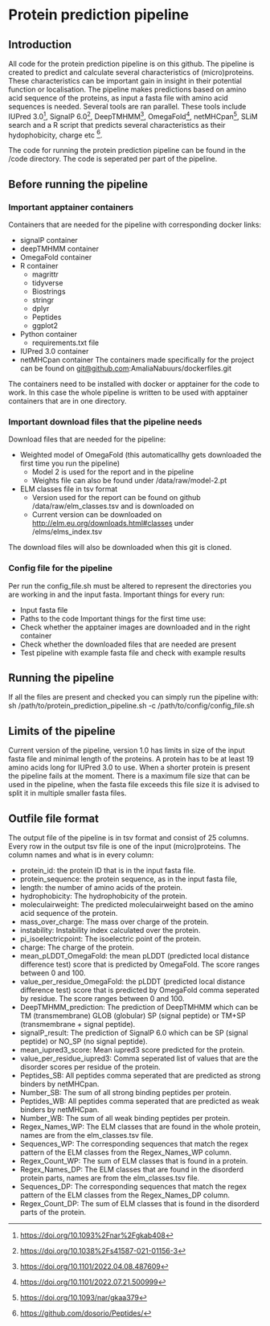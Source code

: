 # Protein prediction pipeline
## Introduction
All code for the protein prediction pipeline is on this github. The pipeline is created to predict and calculate several characteristics of (micro)proteins. These characteristics can be important gain in insight in their potential function or localisation. The pipeline makes predictions based on amino acid sequence of the proteins, as input a fasta file with amino acid sequences is needed. Several tools are ran parallel. These tools include IUPred 3.0[^1], SignalP 6.0[^2], DeepTMHMM[^3], OmegaFold[^4], netMHCpan[^5], SLiM search and a R script that  predicts several characteristics as their hydophobicity, charge etc [^6].  

The code for running the protein prediction pipeline can be found in the /code directory. The code is seperated per part of the pipeline.

## Before running the pipeline
### Important apptainer containers
Containers that are needed for the pipeline with corresponding docker links:
- signalP container
- deepTMHMM container
- OmegaFold container
- R container
    - magrittr
    - tidyverse
    - Biostrings
    - stringr
    - dplyr 
    - Peptides
    - ggplot2
- Python container
    - requirements.txt file
- IUPred 3.0 container
- netMHCpan container
The containers made specifically for the project can be found on git@github.com:AmaliaNabuurs/dockerfiles.git 

The containers need to be installed with docker or apptainer for the code to work. In this case the whole pipeline is written to be used with apptainer containers that are in one directory.

### Important download files that the pipeline needs
Download files that are needed for the pipeline:
- Weighted model of OmegaFold (this automaticallhy gets downloaded the first time you run the pipeline)
    - Model 2 is used for the report and in the pipeline
    - Weights file can also be found under /data/raw/model-2.pt
- ELM classes file in tsv format
    - Version used for the report can be found on github /data/raw/elm_classes.tsv and is downloaded on 
    - Current version can be downloaded on http://elm.eu.org/downloads.html#classes under /elms/elms_index.tsv

The download files will also be downloaded when this git is cloned.

### Config file for the pipeline
Per run the config_file.sh must be altered to represent the directories you are working in and the input fasta.
Important things for every run: 
- Input fasta file
- Paths to the code
Important things for the first time use:
- Check whether the apptainer images are downloaded and in the right container
- Check whether the downloaded files that are needed are present
- Test pipeline with example fasta file and check with example results

## Running the pipeline
If all the files are present and checked you can simply run the pipeline with:
sh /path/to/protein_prediction_pipeline.sh -c /path/to/config/config_file.sh

## Limits of the pipeline
Current version of the pipeline, version 1.0 has limits in size of the input fasta file and minimal length of the proteins. A protein has to be at least 19 amino acids long for IUPred 3.0 to use. When a shorter protein is present the pipeline fails at the moment.
There is a maximum file size that can be used in the pipeline, when the fasta file exceeds this file size it is advised to split it in multiple smaller fasta files. 

## Outfile file format
The output file of the pipeline is in tsv format and consist of 25 columns. Every row in the output tsv file is one of the input (micro)proteins.
The column names and what is in every column:
- protein_id: the protein ID that is in the input fasta file.
- protein_sequence: the protein sequence, as in the input fasta file,
- length: the number of amino acids of the protein.
- hydrophobicity: The hydrophobicity of the protein.
- moleculairweight: The predicted moleculairweight based on the amino acid sequence of the protein.
- mass_over_charge: The mass over charge of the protein.
- instability: Instability index calculated over the protein. 
- pi_isoelectricpoint: The isoelectric point of the protein.
- charge: The charge of the protein.
- mean_pLDDT_OmegaFold: the mean pLDDT (predicted local distance difference test) score that is predicted by OmegaFold. The score ranges between 0 and 100. 
- value_per_residue_OmegaFold: the pLDDT (predicted local distance difference test) score that is predicted by OmegaFold comma seperated by residue. The score ranges between 0 and 100.
- DeepTMHMM_prediction: The prediction of DeepTMHMM which can be TM (transmembrane) GLOB (globular) SP (signal peptide) or TM+SP (transmembrane + signal peptide). 
- signalP_result: The prediction of SignalP 6.0 which can be SP (signal peptide) or NO_SP (no signal peptide).
- mean_iupred3_score: Mean iupred3 score predicted for the protein. 
- value_per_residue_iupred3: Comma seperated list of values that are the disorder scores per residue of the protein.
- Peptides_SB: All peptides comma seperated that are predicted as strong binders by netMHCpan.
- Number_SB: The sum of all strong binding peptides per protein.
- Peptides_WB: All peptides comma seperated that are predicted as weak binders by netMHCpan.
- Number_WB: The sum of all weak binding peptides per protein.
- Regex_Names_WP: The ELM classes that are found in the whole protein, names are from the elm_classes.tsv file.
- Sequences_WP: The corresponding sequences that match the regex pattern of the ELM classes from the Regex_Names_WP column.
- Regex_Count_WP: The sum of ELM classes that is found in a protein.
- Regex_Names_DP: The ELM classes that are found in the disorderd protein parts, names are from the elm_classes.tsv file.
- Sequences_DP: The corresponding sequences that match the regex pattern of the ELM classes from the Regex_Names_DP column.
- Regex_Count_DP: The sum of ELM classes that is found in the disorderd parts of the protein.

[^1]: https://doi.org/10.1093%2Fnar%2Fgkab408
[^2]: https://doi.org/10.1038%2Fs41587-021-01156-3
[^3]: https://doi.org/10.1101/2022.04.08.487609
[^4]: https://doi.org/10.1101/2022.07.21.500999
[^5]: https://doi.org/10.1093/nar/gkaa379
[^6]: https://github.com/dosorio/Peptides/